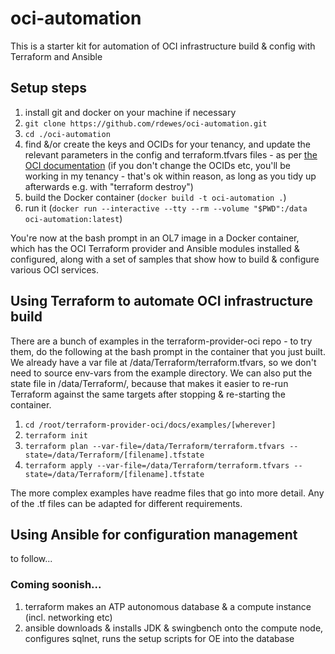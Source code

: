 # oci-automation
This is a starter kit for automation of OCI infrastructure build & config with Terraform and Ansible

## Setup steps
1. install git and docker on your machine if necessary
2. `git clone https://github.com/rdewes/oci-automation.git`
3. `cd ./oci-automation`
4. find &/or create the keys and OCIDs for your tenancy, and update the relevant parameters in the config and terraform.tfvars files - as per [the OCI documentation](https://docs.cloud.oracle.com/iaas/Content/API/Concepts/apisigningkey.htm) (if you don't change the OCIDs etc, you'll be working in my tenancy - that's ok within reason, as long as you tidy up afterwards e.g. with "terraform destroy")
5. build the Docker container (`docker build -t oci-automation .`)
6. run it (`docker run --interactive --tty --rm --volume "$PWD":/data oci-automation:latest`) 

You're now at the bash prompt in an OL7 image in a Docker container, which has the OCI Terraform provider and Ansible modules installed & configured, along with a set of samples that show how to build & configure various OCI services.

## Using Terraform to automate OCI infrastructure build
There are a bunch of examples in the terraform-provider-oci repo - to try them, do the following at the bash prompt in the container that you just built. We already have a var file at /data/Terraform/terraform.tfvars, so we don't need to source env-vars from the example directory. We can also put the state file in /data/Terraform/, because that makes it easier to re-run Terraform against the same targets after stopping & re-starting the container.

1. `cd /root/terraform-provider-oci/docs/examples/[wherever]`
2. `terraform init`
3. `terraform plan --var-file=/data/Terraform/terraform.tfvars --state=/data/Terraform/[filename].tfstate`
4. `terraform apply --var-file=/data/Terraform/terraform.tfvars --state=/data/Terraform/[filename].tfstate`
  
The more complex examples have readme files that go into more detail. Any of the .tf files can be adapted for different requirements.

## Using Ansible for configuration management
to follow...

### Coming soonish...
1. terraform makes an ATP autonomous database & a compute instance (incl. networking etc)
2. ansible downloads & installs JDK & swingbench onto the compute node, configures sqlnet, runs the setup scripts for OE into the database
